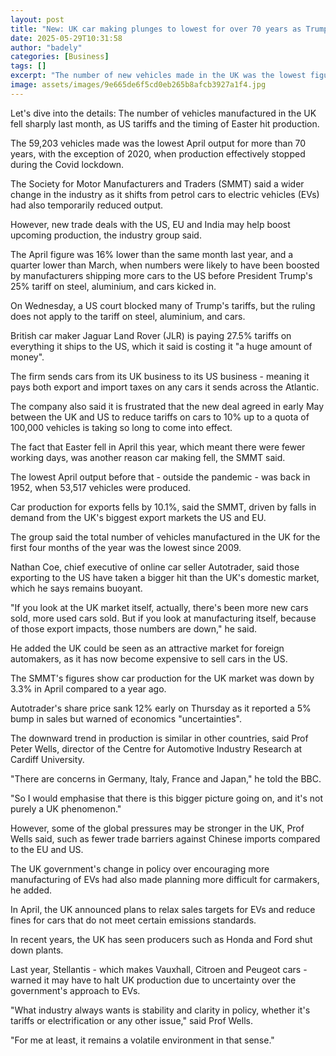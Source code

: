 ```yaml
---
layout: post
title: "New: UK car making plunges to lowest for over 70 years as Trump tariffs hit"
date: 2025-05-29T10:31:58
author: "badely"
categories: [Business]
tags: []
excerpt: "The number of new vehicles made in the UK was the lowest figure for April - outside the pandemic - since 1952."
image: assets/images/9e665de6f5cd0eb265b8afcb3927a1f4.jpg
---
```


Let's dive into the details: The number of vehicles manufactured in the UK fell sharply last month, as US tariffs and the timing of Easter hit production.

The 59,203 vehicles made was the lowest April output for more than 70 years, with the exception of 2020, when production effectively stopped during the Covid lockdown.

The Society for Motor Manufacturers and Traders (SMMT) said a wider change in the industry as it shifts from petrol cars to electric vehicles (EVs) had also temporarily reduced output.

However, new trade deals with the US, EU and India may help boost upcoming production, the industry group said.

The April figure was 16% lower than the same month last year, and a quarter lower than March, when numbers were likely to have been boosted by manufacturers shipping more cars to the US before President Trump's 25% tariff on steel, aluminium, and cars kicked in.

On Wednesday, a US court blocked many of Trump's tariffs, but the ruling does not apply to the tariff on steel, aluminium, and cars.

British car maker Jaguar Land Rover (JLR) is paying 27.5% tariffs on everything it ships to the US, which it said is costing it "a huge amount of money".

The firm sends cars from its UK business to its US business - meaning it pays both export and import taxes on any cars it sends across the Atlantic.

The company also said it is frustrated that the new deal agreed in early May between the UK and US to reduce tariffs on cars to 10% up to a quota of 100,000 vehicles is taking so long to come into effect.

The fact that Easter fell in April this year, which meant there were fewer working days, was another reason car making fell, the SMMT said.

The lowest April output before that - outside the pandemic - was back in 1952, when 53,517 vehicles were produced. 

Car production for exports fells by 10.1%, said the SMMT, driven by falls in demand from the UK's biggest export markets the US and EU. 

The group said the total number of vehicles manufactured in the UK for the first four months of the year was the lowest since 2009.

Nathan Coe, chief executive of online car seller Autotrader, said those exporting to the US have taken a bigger hit than the UK's domestic market, which he says remains buoyant.

"If you look at the UK market itself, actually, there's been more new cars sold, more used cars sold. But if you look at manufacturing itself, because of those export impacts, those numbers are down," he said.

He added the UK could be seen as an attractive market for foreign automakers, as it has now become expensive to sell cars in the US.

The SMMT's figures show car production for the UK market was down by 3.3% in April compared to a year ago.

Autotrader's share price sank 12% early on Thursday as it reported a 5% bump in sales but warned of economics "uncertainties".

The downward trend in production is similar in other countries, said Prof Peter Wells, director of the Centre for Automotive Industry Research at Cardiff University.

"There are concerns in Germany, Italy, France and Japan," he told the BBC.

"So I would emphasise that there is this bigger picture going on, and it's not purely a  UK phenomenon."

However, some of the global pressures may be stronger in the UK, Prof Wells said, such as fewer trade barriers against Chinese imports compared to the EU and US.

The UK government's change in policy over encouraging more manufacturing of EVs had also made planning more difficult for carmakers, he added.

In April, the UK announced plans to relax sales targets for EVs and reduce fines for cars that do not meet certain emissions standards.

In recent years, the UK has seen producers such as Honda and Ford shut down plants. 

Last year, Stellantis - which makes Vauxhall, Citroen and Peugeot cars - warned it may have to halt UK production due to uncertainty over the government's approach to EVs. 

"What industry always wants is stability and clarity in policy, whether it's tariffs or electrification or any other issue," said Prof Wells.

"For me at least, it remains a volatile environment in that sense."

